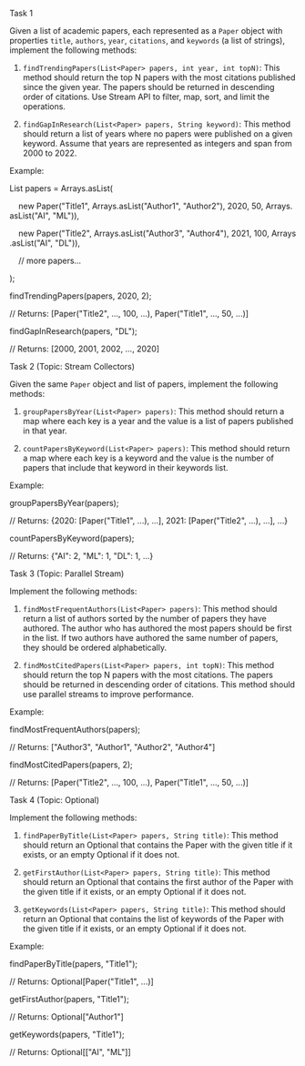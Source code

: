 Task 1

Given a list of academic papers, each represented as a `Paper` object with properties `title`, `authors`, `year`, `citations`, and `keywords` (a list of strings), implement the following methods:

1. `findTrendingPapers(List<Paper> papers, int year, int topN)`: This method should return the top N papers with the most citations published since the given year. The papers should be returned in descending order of citations. Use Stream API to filter, map, sort, and limit the operations.
    
2. `findGapInResearch(List<Paper> papers, String keyword)`: This method should return a list of years where no papers were published on a given keyword. Assume that years are represented as integers and span from 2000 to 2022.
    

Example:

List<Paper> papers = Arrays.asList(

    new Paper("Title1", Arrays.asList("Author1", "Author2"), 2020, 50, Arrays.asList("AI", "ML")),

    new Paper("Title2", Arrays.asList("Author3", "Author4"), 2021, 100, Arrays.asList("AI", "DL")),

    // more papers...

);

findTrendingPapers(papers, 2020, 2);

// Returns: [Paper("Title2", ..., 100, ...), Paper("Title1", ..., 50, ...)]

findGapInResearch(papers, "DL");

// Returns: [2000, 2001, 2002, ..., 2020]

Task 2 (Topic: Stream Collectors)

Given the same `Paper` object and list of papers, implement the following methods:

1. `groupPapersByYear(List<Paper> papers)`: This method should return a map where each key is a year and the value is a list of papers published in that year.
    
2. `countPapersByKeyword(List<Paper> papers)`: This method should return a map where each key is a keyword and the value is the number of papers that include that keyword in their keywords list.
    

Example:

groupPapersByYear(papers);

// Returns: {2020: [Paper("Title1", ...), ...], 2021: [Paper("Title2", ...), ...], ...}

countPapersByKeyword(papers);

// Returns: {"AI": 2, "ML": 1, "DL": 1, ...}

Task 3 (Topic: Parallel Stream)

Implement the following methods:

1. `findMostFrequentAuthors(List<Paper> papers)`: This method should return a list of authors sorted by the number of papers they have authored. The author who has authored the most papers should be first in the list. If two authors have authored the same number of papers, they should be ordered alphabetically.
    
2. `findMostCitedPapers(List<Paper> papers, int topN)`: This method should return the top N papers with the most citations. The papers should be returned in descending order of citations. This method should use parallel streams to improve performance.
    

Example:

findMostFrequentAuthors(papers);

// Returns: ["Author3", "Author1", "Author2", "Author4"]

findMostCitedPapers(papers, 2);

// Returns: [Paper("Title2", ..., 100, ...), Paper("Title1", ..., 50, ...)]

Task 4 (Topic: Optional)

Implement the following methods:

1. `findPaperByTitle(List<Paper> papers, String title)`: This method should return an Optional that contains the Paper with the given title if it exists, or an empty Optional if it does not.
    
2. `getFirstAuthor(List<Paper> papers, String title)`: This method should return an Optional that contains the first author of the Paper with the given title if it exists, or an empty Optional if it does not.
    
3. `getKeywords(List<Paper> papers, String title)`: This method should return an Optional that contains the list of keywords of the Paper with the given title if it exists, or an empty Optional if it does not.
    

Example:

findPaperByTitle(papers, "Title1");

// Returns: Optional[Paper("Title1", ...)]

getFirstAuthor(papers, "Title1");

// Returns: Optional["Author1"]

getKeywords(papers, "Title1");

// Returns: Optional[["AI", "ML"]]